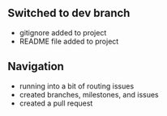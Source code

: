## Switched to dev branch

-   gitignore added to project
-   README file added to project

## Navigation

-   running into a bit of routing issues
-   created branches, milestones, and issues
-   created a pull request
